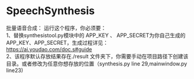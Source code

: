 # SpeechSynthesis
批量语音合成：
运行这个程序，你必须要：</br>
1、替换synthesistool.py模块中的 APP_KEY 、 APP_SECRET为你自己生成的 APP_KEY、APP_SECRET，生成过程详见：https://ai.youdao.com/doc.s#guide</br>
2、该程序默认存放结果存在./result 文件夹下，你需要手动在项目路径下创建该目录。或者修改为任意你想存放的位置（synthesis.py line 29,mainwindow.py line23)</br>
